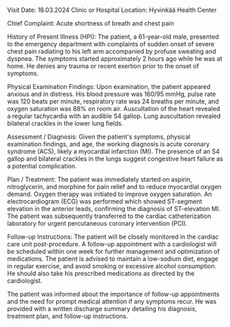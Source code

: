  Visit Date: 18.03.2024
Clinic or Hospital Location: Hyvinkää Health Center

Chief Complaint: Acute shortness of breath and chest pain

History of Present Illness (HPI): The patient, a 61-year-old male, presented to the emergency department with complaints of sudden onset of severe chest pain radiating to his left arm accompanied by profuse sweating and dyspnea. The symptoms started approximately 2 hours ago while he was at home. He denies any trauma or recent exertion prior to the onset of symptoms.

Physical Examination Findings: Upon examination, the patient appeared anxious and in distress. His blood pressure was 160/95 mmHg, pulse rate was 120 beats per minute, respiratory rate was 24 breaths per minute, and oxygen saturation was 88% on room air. Auscultation of the heart revealed a regular tachycardia with an audible S4 gallop. Lung auscultation revealed bilateral crackles in the lower lung fields.

Assessment / Diagnosis: Given the patient's symptoms, physical examination findings, and age, the working diagnosis is acute coronary syndrome (ACS), likely a myocardial infarction (MI). The presence of an S4 gallop and bilateral crackles in the lungs suggest congestive heart failure as a potential complication.

Plan / Treatment: The patient was immediately started on aspirin, nitroglycerin, and morphine for pain relief and to reduce myocardial oxygen demand. Oxygen therapy was initiated to improve oxygen saturation. An electrocardiogram (ECG) was performed which showed ST-segment elevation in the anterior leads, confirming the diagnosis of ST-elevation MI. The patient was subsequently transferred to the cardiac catheterization laboratory for urgent percutaneous coronary intervention (PCI).

Follow-up Instructions: The patient will be closely monitored in the cardiac care unit post-procedure. A follow-up appointment with a cardiologist will be scheduled within one week for further management and optimization of medications. The patient is advised to maintain a low-sodium diet, engage in regular exercise, and avoid smoking or excessive alcohol consumption. He should also take his prescribed medications as directed by the cardiologist.

The patient was informed about the importance of follow-up appointments and the need for prompt medical attention if any symptoms recur. He was provided with a written discharge summary detailing his diagnosis, treatment plan, and follow-up instructions.
